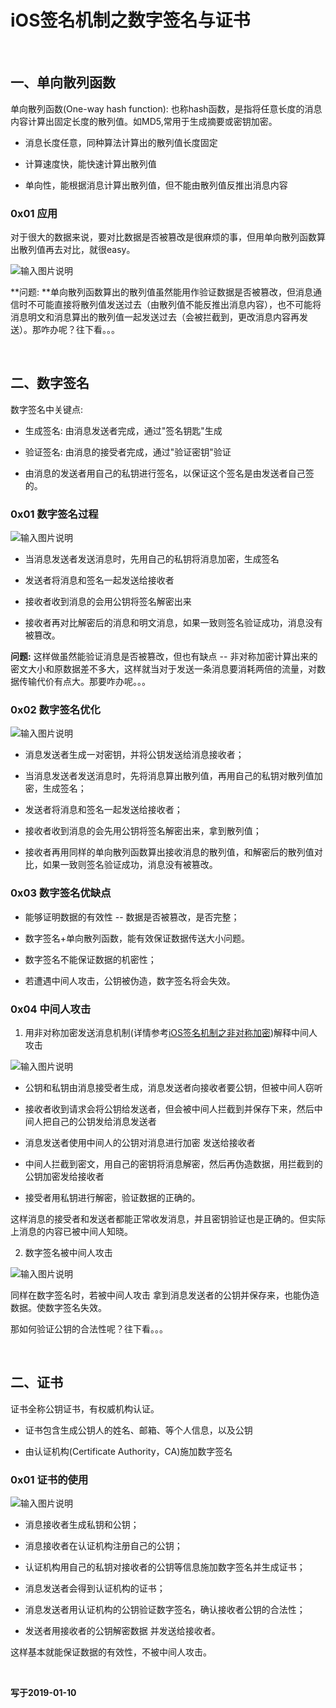 # iOS签名机制之数字签名与证书

<br>

## 一、单向散列函数

单向散列函数(One-way hash function): 也称hash函数，是指将任意长度的消息内容计算出固定长度的散列值。如MD5,常用于生成摘要或密钥加密。

- 消息长度任意，同种算法计算出的散列值长度固定

- 计算速度快，能快速计算出散列值

- 单向性，能根据消息计算出散列值，但不能由散列值反推出消息内容

### 0x01 应用

对于很大的数据来说，要对比数据是否被篡改是很麻烦的事，但用单向散列函数算出散列值再去对比，就很easy。

![输入图片说明](https://images.gitee.com/uploads/images/2019/0108/195214_e79db2ee_1355277.png "Snip20190108_10.png")


**问题: **单向散列函数算出的散列值虽然能用作验证数据是否被篡改，但消息通信时不可能直接将散列值发送过去（由散列值不能反推出消息内容），也不可能将消息明文和消息算出的散列值一起发送过去（会被拦截到，更改消息内容再发送）。那咋办呢？往下看。。。

<br>

## 二、数字签名


数字签名中关键点: 

- 生成签名: 由消息发送者完成，通过"签名钥匙"生成

- 验证签名: 由消息的接受者完成，通过"验证密钥"验证

- 由消息的发送者用自己的私钥进行签名，以保证这个签名是由发送者自己签的。

### 0x01 数字签名过程

![输入图片说明](https://images.gitee.com/uploads/images/2019/0110/211232_7e4c768a_1355277.png "Snip20190110_1.png")

- 当消息发送者发送消息时，先用自己的私钥将消息加密，生成签名

- 发送者将消息和签名一起发送给接收者

- 接收者收到消息的会用公钥将签名解密出来

- 接收者再对比解密后的消息和明文消息，如果一致则签名验证成功，消息没有被篡改。



 **问题:** 这样做虽然能验证消息是否被篡改，但也有缺点 -- 非对称加密计算出来的密文大小和原数据差不多大，这样就当对于发送一条消息要消耗两倍的流量，对数据传输代价有点大。那要咋办呢。。。


### 0x02 数字签名优化

![输入图片说明](https://images.gitee.com/uploads/images/2019/0110/215716_9a0faeba_1355277.png "Snip20190110_3.png")

- 消息发送者生成一对密钥，并将公钥发送给消息接收者；

- 当消息发送者发送消息时，先将消息算出散列值，再用自己的私钥对散列值加密，生成签名；

- 发送者将消息和签名一起发送给接收者；

- 接收者收到消息的会先用公钥将签名解密出来，拿到散列值；

- 接收者再用同样的单向散列函数算出接收消息的散列值，和解密后的散列值对比，如果一致则签名验证成功，消息没有被篡改。


### 0x03 数字签名优缺点

- 能够证明数据的有效性 -- 数据是否被篡改，是否完整；

- 数字签名+单向散列函数，能有效保证数据传送大小问题。

- 数字签名不能保证数据的机密性；

- 若遭遇中间人攻击，公钥被伪造，数字签名将会失效。


### 0x04 中间人攻击

1. 用非对称加密发送消息机制(详情参考[iOS签名机制之非对称加密](https://gitee.com/zhaoName0x01/Notes/blob/master/iOSReverse/iOS签名机制之非对称加密.md))解释中间人攻击

![输入图片说明](https://images.gitee.com/uploads/images/2019/0110/221216_63a2f756_1355277.png "Snip20190110_5.png")


- 公钥和私钥由消息接受者生成，消息发送者向接收者要公钥，但被中间人窃听

- 接收者收到请求会将公钥给发送者，但会被中间人拦截到并保存下来，然后中间人把自己的公钥发给消息发送者

- 消息发送者使用中间人的公钥对消息进行加密 发送给接收者

- 中间人拦截到密文，用自己的密钥将消息解密，然后再伪造数据，用拦截到的公钥加密发给接收者

- 接受者用私钥进行解密，验证数据的正确的。


这样消息的接受者和发送者都能正常收发消息，并且密钥验证也是正确的。但实际上消息的内容已被中间人知晓。

2. 数字签名被中间人攻击

![输入图片说明](https://images.gitee.com/uploads/images/2019/0110/223716_831fef3c_1355277.png "Snip20190110_7.png")


同样在数字签名时，若被中间人攻击 拿到消息发送者的公钥并保存来，也能伪造数据。使数字签名失效。

那如何验证公钥的合法性呢？往下看。。。

<br>

## 二、证书


证书全称公钥证书，有权威机构认证。

- 证书包含生成公钥人的姓名、邮箱、等个人信息，以及公钥

- 由认证机构(Certificate Authority，CA)施加数字签名



### 0x01 证书的使用


![输入图片说明](https://images.gitee.com/uploads/images/2019/0110/224509_16b24da7_1355277.png "Snip20190110_8.png")


- 消息接收者生成私钥和公钥；

- 消息接收者在认证机构注册自己的公钥；

- 认证机构用自己的私钥对接收者的公钥等信息施加数字签名并生成证书；

- 消息发送者会得到认证机构的证书；

- 消息发送者用认证机构的公钥验证数字签名，确认接收者公钥的合法性；

- 发送者用接收者的公钥解密数据 并发送给接收者。


这样基本就能保证数据的有效性，不被中间人攻击。


<br>

**写于2019-01-10**

<br>